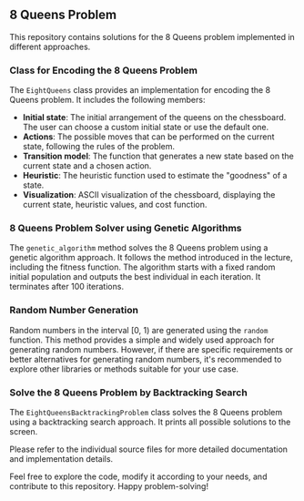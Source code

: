 ## 8 Queens Problem

This repository contains solutions for the 8 Queens problem implemented in different approaches.

### Class for Encoding the 8 Queens Problem

The `EightQueens` class provides an implementation for encoding the 8 Queens problem. It includes the following members:

- **Initial state**: The initial arrangement of the queens on the chessboard. The user can choose a custom initial state or use the default one.
- **Actions**: The possible moves that can be performed on the current state, following the rules of the problem.
- **Transition model**: The function that generates a new state based on the current state and a chosen action.
- **Heuristic**: The heuristic function used to estimate the "goodness" of a state.
- **Visualization**: ASCII visualization of the chessboard, displaying the current state, heuristic values, and cost function.

### 8 Queens Problem Solver using Genetic Algorithms

The `genetic_algorithm` method solves the 8 Queens problem using a genetic algorithm approach. It follows the method introduced in the lecture, including the fitness function. The algorithm starts with a fixed random initial population and outputs the best individual in each iteration. It terminates after 100 iterations.

### Random Number Generation

Random numbers in the interval [0, 1) are generated using the `random` function. This method provides a simple and widely used approach for generating random numbers. However, if there are specific requirements or better alternatives for generating random numbers, it's recommended to explore other libraries or methods suitable for your use case.

### Solve the 8 Queens Problem by Backtracking Search

The `EightQueensBacktrackingProblem` class solves the 8 Queens problem using a backtracking search approach. It prints all possible solutions to the screen.

Please refer to the individual source files for more detailed documentation and implementation details.

Feel free to explore the code, modify it according to your needs, and contribute to this repository. Happy problem-solving!
